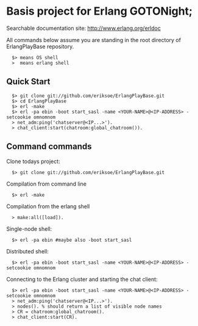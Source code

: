 
Basis project for Erlang GOTONight;
===================================

Searchable documentation site: http://www.erlang.org/erldoc


All commands below assume you are standing in the root directory of
ErlangPlayBase repository.

```
  $> means OS shell
  >  means erlang shell
```

Quick Start
-----------

```
  $> git clone git://github.com/eriksoe/ErlangPlayBase.git
  $> cd ErlangPlayBase
  $> erl -make
  $> erl -pa ebin -boot start_sasl -name <YOUR-NAME>@<IP-ADDRESS> -setcookie omnomnom
  > net_adm:ping('chatserver@<IP...>').
  > chat_client:start(chatroom:global_chatroom()).
```

Command commands
----------------


Clone todays project:

```
  $> git clone git://github.com/eriksoe/ErlangPlayBase.git
```

Compilation from command line

```
  $> erl -make
```
Compilation from the erlang shell

```
  > make:all([load]).
```

Single-node shell:

```
  $> erl -pa ebin #maybe also -boot start_sasl
```

Distributed shell:

```
  $> erl -pa ebin -boot start_sasl -name <YOUR-NAME>@<IP-ADDRESS> -setcookie omnomnom
```

Connecting to the Erlang cluster and starting the chat client:

```
  $> erl -pa ebin -boot start_sasl -name <YOUR-NAME>@<IP-ADDRESS> -setcookie omnomnom
  > net_adm:ping('chatserver@<IP...>').
  > nodes(). % should return a list of visible node names
  > CR = chatroom:global_chatroom().
  > chat_client:start(CR).
```